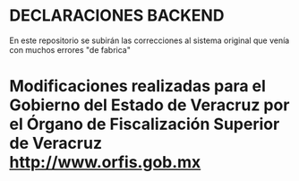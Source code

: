 # DECLARACIONES BACKEND #

En este repositorio se subirán las correcciones al sistema original que venía con muchos errores "de fabrica"

# Modificaciones realizadas para el Gobierno del Estado de Veracruz por el Órgano de Fiscalización Superior de Veracruz http://www.orfis.gob.mx
